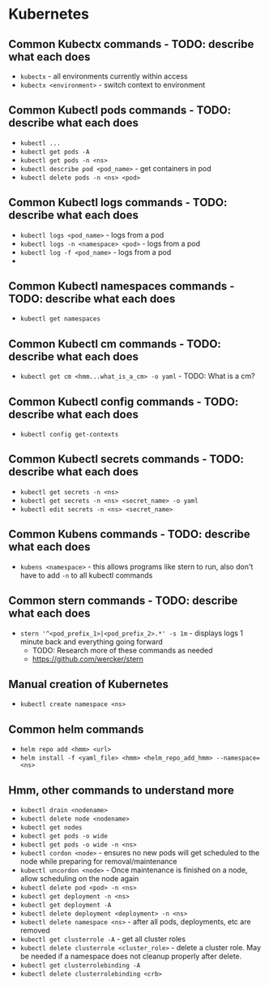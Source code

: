 # Kubernetes

## Common Kubectx commands - TODO: describe what each does
* `kubectx` - all environments currently within access
* `kubectx <environment>` - switch context to environment

## Common Kubectl pods commands - TODO: describe what each does
* `kubectl ...`
* `kubectl get pods -A`
* `kubectl get pods -n <ns>`
* `kubectl describe pod <pod_name>` - get containers in pod
* `kubectl delete pods -n <ns> <pod>`

## Common Kubectl logs commands - TODO: describe what each does
* `kubectl logs <pod_name>` - logs from a pod
* `kubectl logs -n <namespace> <pod>` - logs from a pod
* `kubectl log -f <pod_name>` - logs from a pod
* 
## Common Kubectl namespaces commands - TODO: describe what each does
* `kubectl get namespaces`

## Common Kubectl cm commands - TODO: describe what each does
* `kubectl get cm <hmm...what_is_a_cm> -o yaml` - TODO: What is a cm?

## Common Kubectl config commands - TODO: describe what each does
* `kubectl config get-contexts`

## Common Kubectl secrets commands - TODO: describe what each does
* `kubectl get secrets -n <ns>`
* `kubectl get secrets -n <ns> <secret_name> -o yaml`
* `kubectl edit secrets -n <ns> <secret_name>`

## Common Kubens commands - TODO: describe what each does
* `kubens <namespace>` - this allows programs like stern to run, also don't have to add `-n` to all kubectl commands

## Common stern commands - TODO: describe what each does
* `stern '^<pod_prefix_1>|<pod_prefix_2>.*' -s 1m` - displays logs 1 minute back and everything going forward
  * TODO: Research more of these commands as needed
  * https://github.com/wercker/stern

## Manual creation of Kubernetes
* `kubectl create namespace <ns>`

## Common helm commands
* `helm repo add <hmm> <url>`
* `helm install -f <yaml_file> <hmm> <helm_repo_add_hmm> --namespace=<ns>`

## Hmm, other commands to understand more
* `kubectl drain <nodename>`
* `kubectl delete node <nodename>`
* `kubectl get nodes`
* `kubectl get pods -o wide`
* `kubectl get pods -o wide -n <ns>`
* `kubectl cordon <node>` - ensures no new pods will get scheduled to the node while preparing for removal/maintenance
* `kubectl uncordon <node>` - Once maintenance is finished on a node, allow scheduling on the node again
* `kubectl delete pod <pod> -n <ns>`
* `kubectl get deployment -n <ns>`
* `kubectl get deployment -A`
* `kubectl delete deployment <deployment> -n <ns>`
* `kubectl delete namespace <ns>` - after all pods, deployments, etc are removed
* `kubectl get clusterrole -A` - get all cluster roles
* `kubectl delete clusterrole <cluster_role>` - delete a cluster role. May be needed if a namespace does not cleanup properly after delete.
* `kubectl get clusterrolebinding -A`
* `kubectl delete clusterrolebinding <crb>`
